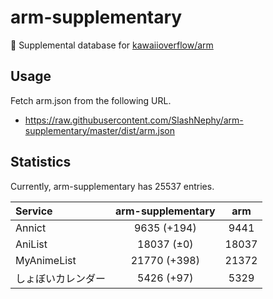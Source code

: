 # arm-supplementary

💊 Supplemental database for [kawaiioverflow/arm](https://github.com/kawaiioverflow/arm)

## Usage

Fetch arm.json from the following URL.

- https://raw.githubusercontent.com/SlashNephy/arm-supplementary/master/dist/arm.json

## Statistics

Currently, arm-supplementary has 25537 entries.

| Service            | arm-supplementary |  arm  |
| :----------------- | :---------------: | :---: |
| Annict             |    9635 (+194)    | 9441  |
| AniList            |    18037 (±0)     | 18037 |
| MyAnimeList        |   21770 (+398)    | 21372 |
| しょぼいカレンダー |    5426 (+97)     | 5329  |
